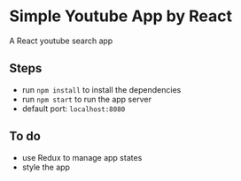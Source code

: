 # Simple Youtube App by React
A React youtube search app

## Steps
- run `npm install` to install the dependencies
- run `npm start` to run the app server
- default port: `localhost:8080`

## To do
- use Redux to manage app states
- style the app
